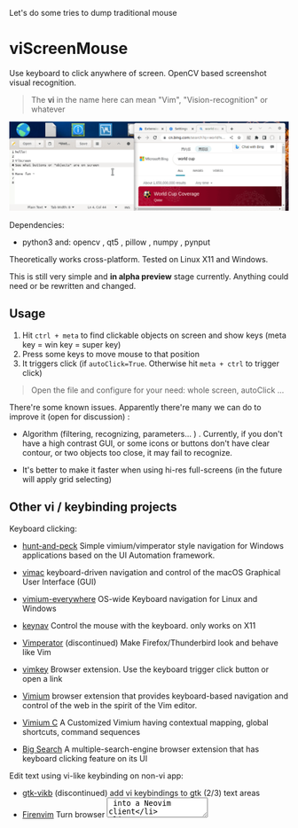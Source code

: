 Let's do some tries to dump traditional mouse

# viScreenMouse

Use keyboard to click anywhere of screen. OpenCV based screenshot visual recognition. 

> The **vi** in the name here can mean "Vim", "Vision-recognition" or whatever

![screenshot](demo.gif)

Dependencies:

- python3 and: opencv , qt5 , pillow , numpy , pynput

Theoretically works cross-platform. Tested on Linux X11 and Windows.

This is still very simple and **in alpha preview** stage currently. Anything could need or be rewritten and changed.

## Usage

1. Hit `ctrl + meta` to find clickable objects on screen and show keys (meta key = win key = super key)
2. Press some keys to move mouse to that position
3. It triggers click (if `autoClick=True`. Otherwise hit `meta + ctrl` to trigger click)

> Open the file and configure for your need: whole screen, autoClick ...

There're some known issues. Apparently there're many we can do to improve it (open for discussion) :

- Algorithm (filtering, recognizing,  parameters... ) . Currently, if you don't have a high contrast GUI, or some icons or buttons don't have clear contour, or two objects too close,  it may fail to recognize.

- It's better to make it faster when using hi-res full-screens (in the future will apply grid selecting)

## Other vi / keybinding projects

Keyboard clicking:

- [hunt-and-peck](https://github.com/zsims/hunt-and-peck) Simple vimium/vimperator style navigation for Windows applications based on the UI Automation framework.

- [vimac](https://github.com/dexterleng/vimac) keyboard-driven navigation and control of the macOS Graphical User Interface (GUI)

- [vimium-everywhere](https://github.com/phil294/vimium-everywhere) OS-wide Keyboard navigation for Linux and Windows

- [keynav](https://github.com/jordansissel/keynav) Control the mouse with the keyboard. only works on X11

- [Vimperator](https://github.com/vimperator/vimperator-labs) (discontinued) Make Firefox/Thunderbird look and behave like Vim

- [vimkey](https://github.com/Haojen/vimkey) Browser extension. Use the keyboard trigger click button or open a link

- [Vimium](https://github.com/philc/vimium) browser extension that provides keyboard-based navigation and control of the web in the spirit of the Vim editor.

- [Vimium C](https://github.com/gdh1995/vimium-c) A Customized Vimium having contextual mapping, global shortcuts, command sequences

- [Big Search](https://github.com/garywill/BigSearch) A multiple-search-engine browser extension that has keyboard clicking feature on its UI

Edit text using vi-like keybinding on non-vi app:

- [gtk-vikb](https://github.com/polachok/gtk-vikb) (discontinued) add vi keybindings to gtk (2/3) text areas
- [Firenvim](https://github.com/glacambre/firenvim) Turn browser <textarea> into a Neovim client
- [wasavi](https://github.com/akahuku/wasavi) Transforms browser <textarea> into a VI editor
- [emacs-anywhere](https://github.com/zachcurry/emacs-anywhere)
- [Emacs Everywhere](https://github.com/tecosaur/emacs-everywhere)
- [vime](https://github.com/algon-320/vime) Using Vim as an input method editor for X11 applications
- [vim_ahk](https://github.com/rcmdnk/vim_ahk) Based on AutoHotKey
- [tsf-vim](https://github.com/deton/tsf-vim) (discontinued) Windows IME to edit text like vim editor
